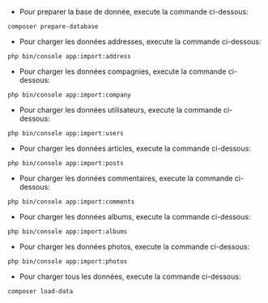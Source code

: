 * Pour preparer la base de donnée, execute la commande ci-dessous:
```
composer prepare-database
```

* Pour charger les données addresses, execute la commande ci-dessous:
```
php bin/console app:import:address
```

* Pour charger les données compagnies, execute la commande ci-dessous:
```
php bin/console app:import:company
```

* Pour charger les données utilisateurs, execute la commande ci-dessous:
```
php bin/console app:import:users
```

* Pour charger les données articles, execute la commande ci-dessous:
```
php bin/console app:import:posts
```

* Pour charger les données commentaires, execute la commande ci-dessous:
```
php bin/console app:import:comments
```

* Pour charger les données albums, execute la commande ci-dessous:
```
php bin/console app:import:albums
```

* Pour charger les données photos, execute la commande ci-dessous:
```
php bin/console app:import:photos
```

* Pour charger tous les données, execute la commande ci-dessous:
```
composer load-data
```
